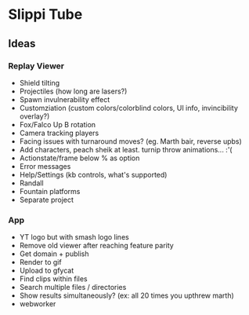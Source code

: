 # Slippi Tube

## Ideas

### Replay Viewer

- Shield tilting
- Projectiles (how long are lasers?)
- Spawn invulnerability effect
- Customziation (custom colors/colorblind colors, UI info, invincibility overlay?)
- Fox/Falco Up B rotation
- Camera tracking players
- Facing issues with turnaround moves? (eg. Marth bair, reverse upbs)
- Add characters, peach sheik at least. turnip throw animations... :'(
- Actionstate/frame below % as option
- Error messages
- Help/Settings (kb controls, what's supported)
- Randall
- Fountain platforms
- Separate project

### App

- YT logo but with smash logo lines
- Remove old viewer after reaching feature parity
- Get domain + publish
- Render to gif
- Upload to gfycat
- Find clips within files
- Search multiple files / directories
- Show results simultaneously? (ex: all 20 times you upthrew marth)
- webworker
